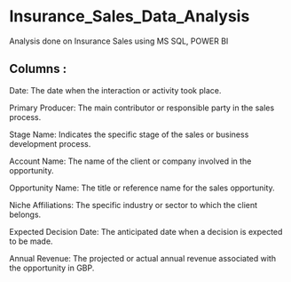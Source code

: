 # Insurance_Sales_Data_Analysis
Analysis done on Insurance Sales using MS SQL, POWER BI 
## Columns : 
Date: The date when the interaction or activity took place.

Primary Producer: The main contributor or responsible party in the sales process.

Stage Name: Indicates the specific stage of the sales or business development process.

Account Name: The name of the client or company involved in the opportunity.

Opportunity Name: The title or reference name for the sales opportunity.

Niche Affiliations: The specific industry or sector to which the client belongs.

Expected Decision Date: The anticipated date when a decision is expected to be made.

Annual Revenue: The projected or actual annual revenue associated with the opportunity in GBP.
